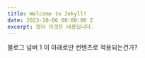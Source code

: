 ```yaml
---
title: Welcome to Jekyll!
date: 2023-10-06 00:00:00 Z
excerpt: 왔더 이것은 내용입니다.
---
```


블로그 넘버 1
이 아래로만 컨텐츠로 적용되는건가?
